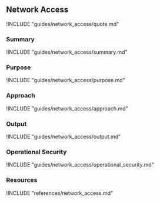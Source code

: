 ## Network Access

!INCLUDE "guides/network_access/quote.md"

### Summary

!INCLUDE "guides/network_access/summary.md"

### Purpose 

!INCLUDE "guides/network_access/purpose.md"

### Approach

!INCLUDE "guides/network_access/approach.md"

### Output

!INCLUDE "guides/network_access/output.md"

### Operational Security

!INCLUDE "guides/network_access/operational_security.md"

### Resources

!INCLUDE "references/network_access.md"
